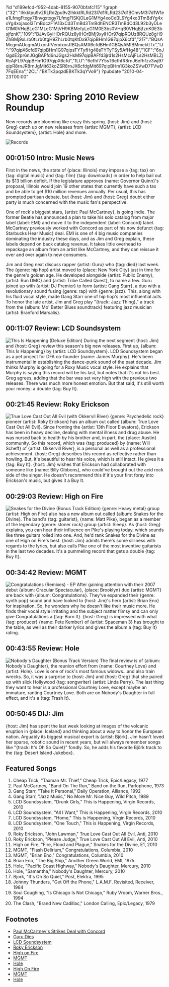 ?id "d199efcd-f952-4dab-8155-9070bfafc115"
?graph {"32":"Ihkktpu9v2RLRd2pu9v2IhkktRLRd23l7d1RLRd23l7d1BCmvM3l7d1W1ee1LfmgFtxgy78nvgxtxgy7LfmgFlSKjOLeG1MYg4xoCd3L9Yg4xo3TmBdYg4xoYg4xojaxol3TmBdczF1A13xCd3TmBd3TmBdhENCR3TmBdCd3L92b3yDLeG1M0VHqBLeG1MLeG1MjVH9KBMefyLeG1M0E3bs0VHqB0VHqBjfznK0E3bsjfznK","109":"BJAvGylHOrRQUz8ylHOrBMj9xylHOr97qipRQUz8RQUz8gH9ZhBMj9xLrb0tLrb0tgH9ZhLrb0tqKtDx97qipBHm1G97qipX6cfd","217":"BQsAMcgmAUcgmAUxorJfVerxixorJfBQsAMX6cfdBHm1GBQsAMIBMmekttTx","IJ":"97qipX6cfd97qipBHm1G97qipsTYTyfHg48sTYTyTSy5AfHg48","1CF":"6nJGgdE2pr6nJGgBAFfd6nJGgs2HsM97qipBAFfd3jrd1s2HsMcAjFLs2HsMBLZjRcAjFL97qipBHm1G97qipX6cfd","1LU":"6efhf7Y5sT6efhfR8rnJ6efhfzv3wj97qipR8rnJR8rnJgMit63koZSR8rnJX6cfdgMit697qipBHm1G3koZSVwD7FVwD7FqEEna","2CL":"BKTk3pqzdEBKTk3qYVo9"}
?pubdate "2010-04-23T00:00"
# Show 230: Spring 2010 Review Roundup 
New records are blooming like crazy this spring. {host: Jim} and {host: Greg} catch up on new releases from {artist: MGMT}, {artist: LCD Soundsystem}, {artist: Hole} and more. 

![Records](https://static.soundopinions.org/images/2010/vinyl%20records.jpg)

## 00:01:50 Intro: Music News
First in the news, the state of {place: Illinois} may impose a {tag: tax} on {tag: digital music} and {tag: film} {tag: downloads} in order to help bail out its $13 billion deficit. If the legislature approves {name: Governor Quinn}'s proposal, Illinois would join 19 other states that currently have such a tax and be able to get $10 million revenues annually. Per usual, this has prompted partisan debate, but {host: Jim} and {host: Greg} doubt either party is much concerned with the music fan's perspective.

One of rock's biggest stars, {artist: Paul McCartney}, is going indie. The former Beatle has announced a plan to take his solo catalog from major label {label: EMI} and move it to the independent {label: Concord} label. McCartney previously worked with Concord as part of his now defunct {tag: Starbucks Hear Music} deal. EMI is one of 4 big music companies dominating the industry these days, and as Jim and Greg explain, these labels depend on back catalog revenue. It takes little overhead to repackage an album from an artist like McCartney, and they can reissue it over and over again to new consumers.

Jim and Greg next discuss rapper {artist: Guru} who {tag: died} last week. The {genre: hip hop} artist moved to {place: New York City} just in time for the genre's golden age. He developed alongside {artist: Public Enemy}, {artist: Run DMC} and {artist: Tribe Called Quest}, to name a few. Guru joined up with {artist: DJ Premier} to form {artist: Gang Starr}, a duo with a revolutionary sound fusing {genre: rap} with {genre: jazz}. This, along with his fluid vocal style, made Gang Starr one of hip hop's most influential acts. To honor the late artist, Jim and Greg play "{track: Jazz Thing}," a track from the {album: Mo' Better Blues soundtrack} featuring jazz musician {artist: Branford Marsalis}.

## 00:11:07 Review: LCD Soundsystem
![This Is Happening (Deluxe Edition)](https://static.soundopinions.org/assets/230/IJ0.jpg)
During the next segment {host: Jim} and {host: Greg} review this season's big new releases. First up, {album: This Is Happening} by {artist: LCD Soundsystem}. LCD Soundsystem began as a pet project for DFA co-founder {name: James Murphy}. He's been instrumental in establishing the dance-punk sound of the past decade. Jim thinks Murphy is going for a Roxy Music vocal style. He explains that Murphy is saying this record will be his last, but notes that it's not his best. Greg agrees, adding that the bar was set very high with the previous two releases. There was much more honest emotion. But that said, it's still worth your money: a double {tag: Buy It}.

## 00:21:45 Review: Roky Erickson
![True Love Cast Out All Evil (with Okkervil River)](https://static.soundopinions.org/assets/230/1090.jpg)
{genre: Psychedelic rock} pioneer {artist: Roky Erickson} has an album out called {album: True Love Cast Out All Evil}. Since fronting the {artist: 13th Floor Elevators}, Erickson has been in heavy decline, dealing with mental illness and drug abuse. He was nursed back to health by his brother and, in part, the {place: Austin} community. So this record, which was {tag: produced} by {name: Will Scheff} of {artist: Okkervill River}, is a personal as well as a professional achievement. {host: Greg} describes this record as reflective rather than howling. But, it's beautiful to hear his voice, which is still intact. He gives it a {tag: Buy It}. {host: Jim} wishes that Erickson had collaborated with someone like {name: Billy Gibbons}, who could've brought out the acid rock side of the singer. He doesn't recommend this if it's your first foray into Erickson's music, but gives it a Buy It.

## 00:29:03 Review: High on Fire
![Snakes for the Divine (Bonus Track Edition)](https://static.soundopinions.org/assets/230/1CF0.jpg)
{genre: Heavy metal} group {artist: High on Fire} also has a new album out called {album: Snakes for the Divine}. The band's {tag: guitarist}, {name: Matt Pike}, began as a member of the legendary {genre: stoner rock} group {artist: Sleep}. As {host: Greg} explains, you can hear their influence on Pike's playing today, which sounds like three guitars rolled into one. And, he'd rank Snakes for the Divine as one of High on Fire's best. {host: Jim} admits there's some silliness with regards to the lyrics, but also calls Pike one of the most inventive guitarists in the last two decades. It's a pummeling record that gets a double {tag: Buy It}.

## 00:34:42 Review: MGMT
![Congratulations (Remixes) - EP](https://static.soundopinions.org/assets/230/1LU0.jpg)
After gaining attention with their 2007 debut {album: Oracular Spectacular}, {place: Brooklyn} duo {artist: MGMT} are back with {album: Congratulations}. They've expanded their {genre: synth pop} sound and have looked to {host: Jim}'s hero {artist: Brian Eno} for inspiration. So, he wonders why he doesn't like their music more. He finds their vocal style irritating and the subject matter flimsy and can only give Congratulations a {tag: Burn It}. {host: Greg} is impressed with what {tag: producer} {name: Pete Kember} of {artist: Spaceman 3} has brought to the table, as well as their darker lyrics and gives the album a {tag: Buy It} rating.

## 00:43:55 Review: Hole
![Nobody's Daughter (Bonus Track Version)](https://static.soundopinions.org/assets/230/2170.jpg)
The final review is of {album: Nobody's Daughter}, the reunion effort from {name: Courtney Love} and {artist: Hole}. Love is one of rock's most famous widows...and also train wrecks. So, it was a surprise to {host: Jim} and {host: Greg} that she paired up with slick Hollywood {tag: songwriter} {artist: Linda Perry}. The last thing they want to hear is a professional Courtney Love, except maybe an immature, ranting Courtney Love. Both are on Nobody's Daughter in full effect, and it's a {tag: Trash It}.

## 00:50:45 DIJ: Jim
{host: Jim} has spent the last week looking at images of the volcanic eruption in {place: Iceland} and thinking about a way to honor the European nation. Arguably its biggest musical export is {artist: Björk}. Jim hasn't loved her sparse, robotic sound in recent years, but will always remember songs like "{track: It's Oh So Quiet}" fondly. So, he adds his favorite Björk track to the {tag: Desert Island Jukebox}.

## Featured Songs
1. Cheap Trick, "Taxman Mr. Thief," Cheap Trick, Epic/Legacy, 1977
2. Paul McCartney, "Band On The Run," Band on the Run, Parlophone, 1973
3. Gang Starr, "Take It Personal," Daily Operation, Alliance, 1992
4. Gang Starr, "Jazz Music," No More Mr. Nice Guy, Wild Pitch, 1989
5. LCD Soundsystem, "Drunk Girls," This is Happening, Virgin Records, 2010
6. LCD Soundsystem, "All I Want," This is Happening, Virgin Records, 2010
7. LCD Soundsystem, "Home," This is Happening, Virgin Records, 2010
8. LCD Soundsystem, "One Touch," This is Happening, Virgin Records, 2010
9. Roky Erickson, "John Lawman," True Love Cast Out All Evil, Anti, 2010
10. Roky Erickson, "Please Judge," True Love Cast Out All Evil, Anti, 2010
11. High on Fire, "Fire, Flood and Plague," Snakes for the Divine, E1, 2010
12. MGMT, "Flash Delirium," Congratulations, Columbia, 2010
13. MGMT, "Brian Eno," Congratulations, Columbia, 2010
14. Brian Eno, "The Big Ship," Another Green World, EMI, 1975
15. Hole, "Pacific Coast Highway," Nobody's Daughter, Mercury, 2010
16. Hole, "Samantha," Nobody's Daughter, Mercury, 2010
17. Bjork, "It's Oh So Quiet," Post, Elektra, 1995
18. Johnny Thunders, "Get Off the Phone," L.A.M.F. Revisited, Receiver, 1984
19. Soul Coughing, "Is Chicago Is Not Chicago," Ruby Vroom, Warner Bros., 1994
20. The Clash, "Brand New Cadillac," London Calling, Epic/Legacy, 1979

## Footnotes
- [Paul McCartney's Strikes Deal with Concord](http://www.nytimes.com/2010/04/21/business/21paul.html)
- [Guru Dies](http://pitchfork.com/news/38546-rip-guru-of-gang-starr/)
- [LCD Soundsystem](http://lcdsoundsystem.com/main/)
- [Roky Erickson](https://itunes.apple.com/us/artist/roky-erickson/id6833539)
- [High on Fire](http://highonfire.net/)
- [MGMT](http://whoismgmt.com/visualize#_=_)
- [Hole](https://www.facebook.com/Hole/)
- [High On Fire](http://highonfire.net/)
- [MGMT](http://whoismgmt.com/visualize#_=_)
- [Hole](https://www.facebook.com/Hole)
